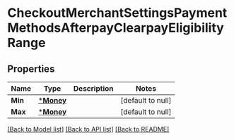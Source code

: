 # CheckoutMerchantSettingsPaymentMethodsAfterpayClearpayEligibilityRange

## Properties
Name | Type | Description | Notes
------------ | ------------- | ------------- | -------------
**Min** | [***Money**](Money.md) |  | [default to null]
**Max** | [***Money**](Money.md) |  | [default to null]

[[Back to Model list]](../README.md#documentation-for-models) [[Back to API list]](../README.md#documentation-for-api-endpoints) [[Back to README]](../README.md)

